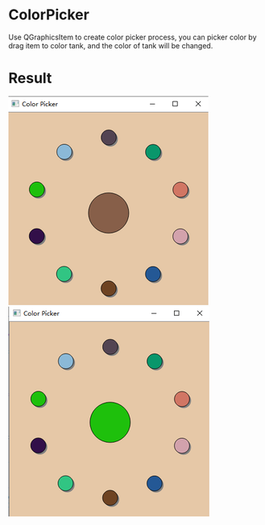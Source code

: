 # ColorPicker
Use QGraphicsItem to create color picker process, you can picker color by drag item to color tank, and the color of tank will be changed.
# Result
![Capture](capture.png)
![Picker](picker.png)
